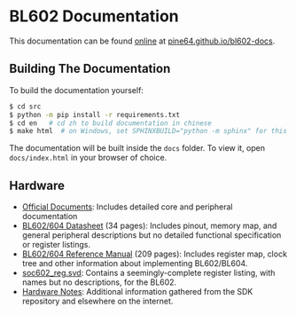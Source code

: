 BL602 Documentation
===================

This documentation can be found [online][1] at [pine64.github.io/bl602-docs][1].

Building The Documentation
--------------------------
To build the documentation yourself:
```bash
$ cd src
$ python -m pip install -r requirements.txt
$ cd en   # cd zh to build documentation in chinese
$ make html  # on Windows, set SPHINXBUILD="python -m sphinx" for this command
```
The documentation will be built inside the `docs` folder. To view it, open `docs/index.html`
in your browser of choice.

Hardware
--------
- [Official Documents](https://github.com/bouffalolab/bl_docs): Includes detailed core and peripheral documentation
- [BL602/604 Datasheet](mirrored/BL602_BL604_DS_1.6_en.pdf) (34 pages): Includes
  pinout, memory map, and general peripheral descriptions but no detailed
  functional specification or register listings.
- [BL602/604 Reference Manual](mirrored/BL602_BL604_RM_1.2_en.pdf) (209 pages):
  Includes register map, clock tree and other information about implementing
  BL602/BL604.
- [soc602_reg.svd][2]: Contains a seemingly-complete register listing, with
  names but no descriptions, for the BL602.
- [Hardware Notes](hardware_notes): Additional information
  gathered from the SDK repository and elsewhere on the internet.

[1]: https://pine64.github.io/bl602-docs/
[2]: https://github.com/pine64/bl_iot_sdk/tree/master/components/bl602/bl602_std/bl602_std/Device/Bouffalo/BL602/Peripherals/soc602_reg.svd
